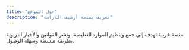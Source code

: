 ```yaml
---
title: "حول الموقع"
description: "تعريف بمنصة أرشيف الدراسة"
---
```


منصة عربية تهدف إلى جمع وتنظيم الموارد التعليمية، ونشر القوانين والأخبار التربوية بطريقة مبسطة وسهلة الوصول.
